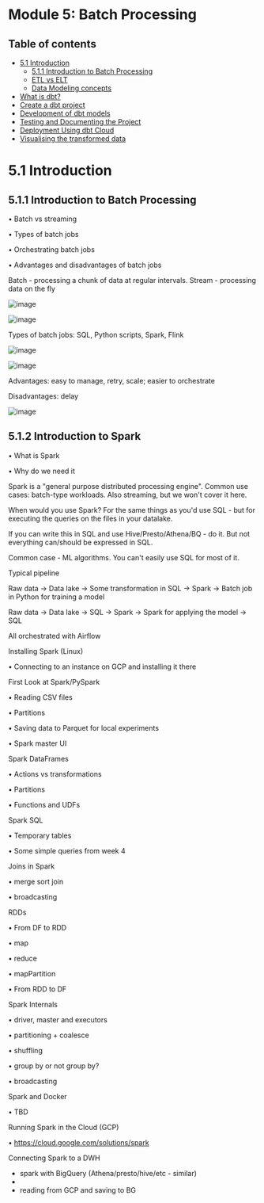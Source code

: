 # Module 5: Batch Processing

## Table of contents

- [5.1 Introduction](#5.1-Introduction)
  - [5.1.1 Introduction to Batch Processing](#Introduction-to-Batch-Processing)
  - [ETL vs ELT](#ETL-vs-ELT)
  - [Data Modeling concepts](#Data-Modeling-concepts)
- [What is dbt?](#What-is-dbt)
- [Create a dbt project](#Create-a-dbt-project)
- [Development of dbt models](#Development-of-dbt-models)
- [Testing and Documenting the Project](#Testing-and-Documenting-the-Project)
- [Deployment Using dbt Cloud](#Deployment-Using-dbt-Cloud)
- [Visualising the transformed data](#Visualising-the-transformed-data)

# 5.1 Introduction
## 5.1.1 Introduction to Batch Processing

• Batch vs streaming
 
• Types of batch jobs

• Orchestrating batch jobs

• Advantages and disadvantages of batch jobs

Batch - processing a chunk of data at regular intervals. Stream - processing data on the fly

![image](https://github.com/user-attachments/assets/bfb632f1-c026-4e3d-be54-e2e3f7dbc96b)

![image](https://github.com/user-attachments/assets/20b9a178-51d1-4148-8a85-8357cf7d3e9f)

Types of batch jobs: SQL, Python scripts, Spark, Flink

![image](https://github.com/user-attachments/assets/77637762-b69f-4f00-8bd8-5c838576b36d)

![image](https://github.com/user-attachments/assets/b1d162f5-9066-4da5-84bd-234474f58aff)

Advantages: easy to manage, retry, scale; easier to orchestrate

Disadvantages: delay

![image](https://github.com/user-attachments/assets/e8d8b294-7825-4277-bd1d-32547d2015a0)


## 5.1.2 Introduction to Spark

• What is Spark

• Why do we need it

Spark is a "general purpose distributed processing engine". Common use cases: batch-type workloads. Also streaming, but we won't cover it here.

When would you use Spark? For the same things as you'd use SQL - but for executing the queries on the files in your datalake.

If you can write this in SQL and use Hive/Presto/Athena/BQ - do it. But not everything can/should be expressed in SQL.

Common case - ML algorithms. You can't easily use SQL for most of it.

Typical pipeline

Raw data -> Data lake -> Some transformation in SQL -> Spark -> Batch job in Python for training a model

Raw data -> Data lake -> SQL -> Spark -> Spark for applying the model -> SQL

All orchestrated with Airflow

Installing Spark (Linux)

• Connecting to an instance on GCP and installing it there

First Look at Spark/PySpark

• Reading CSV files

• Partitions

• Saving data to Parquet for local experiments

• Spark master UI

Spark DataFrames

• Actions vs transformations

• Partitions

• Functions and UDFs

Spark SQL

• Temporary tables

• Some simple queries from week 4

Joins in Spark

• merge sort join
  
• broadcasting
  

RDDs

• From DF to RDD

• map

• reduce

• mapPartition

• From RDD to DF

Spark Internals

• driver, master and executors

• partitioning + coalesce

• shuffling

• group by or not group by?

• broadcasting

Spark and Docker

• TBD

Running Spark in the Cloud (GCP)

• https://cloud.google.com/solutions/spark

Connecting Spark to a DWH

* spark with BigQuery (Athena/presto/hive/etc - similar)
* 
* reading from GCP and saving to BG















 

